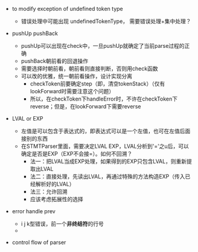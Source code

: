 - to modify exception of undefined token type
  - 错误处理中可能出现 undefinedTokenType， 需要错误处理+集中处理？
- pushUp pushBack 
  - pushUp可以出现在check中，一旦pushUp就确定了当前parse过程的正确
  - pushBack朝前看的回退操作
  - 需要选择时朝前看，朝前看则直接判断，否则用check函数
  - 可以改的优雅，统一朝前看操作，设计实现分离
    - checkToken前要确定step（即，清空tokenStack）（仅有lookForward时需要注意这个问题）
    - 所以，在checkToken下handleError时，不许在checkToken下reverse；但是，在lookForward下需要reverse


- LVAL or EXP
  - 左值是可以包含于表达式的，即表达式可以是一个左值，也可在左值后面接别的东西
  - 在STMTParser里面，需要决定LVAL EXP，LVAL分析到'='之u后，可以确定是否是EXP（EXP不会接=）。如何不回溯？
    - 法一：把LVAL当成EXP处理，如果得到的EXP只包含LVAL，则重新提取出LVAL
    - 法二：直接处理，先读出LVAL，再通过特殊的方法构造EXP（传入已经解析好的LVAL）
    - 法三：允许回溯
    - 应该考虑拓展性的选择

- error handle prev 
  - i j k型错误，前一个**非终结符**的行号
  - 
- control flow of parser